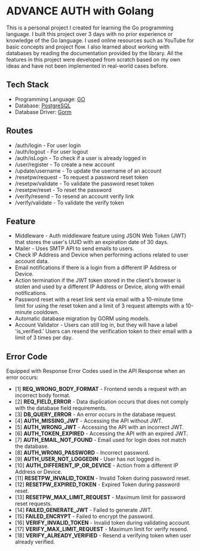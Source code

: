 # ADVANCE AUTH with Golang
This is a personal project I created for learning the Go programming language. I built this project over 3 days with no prior experience or knowledge of the Go language. I used online resources such as YouTube for basic concepts and project flow. I also learned about working with databases by reading the documentation provided by the library. All the features in this project were developed from scratch based on my own ideas and have not been implemented in real-world cases before.

## Tech Stack
- Programming Language: [GO](https://go.dev/)
- Database: [PostgreSQL](https://www.postgresql.org/)
- Database Driver: [Gorm](https://gorm.io/)

## Routes
- /auth/login - For user login
- /auth/logout - For user logout
- /auth/isLogin - To check if a user is already logged in
- /user/register - To create a new account
- /update/username - To update the username of an account
- /resetpw/request - To request a password reset token
- /resetpw/validate - To validate the password reset token
- /resetpw/reset - To reset the password
- /verify/resend - To resend an account verify link
- /verify/validate - To validate the verify token

## Feature
- Middleware - Auth middleware feature using JSON Web Token (JWT) that stores the user's UUID with an expiration date of 30 days.
- Mailer - Uses SMTP API to send emails to users.
- Check IP Address and Device when performing actions related to user account data.
- Email notifications if there is a login from a different IP Address or Device.
- Action termination if the JWT token stored in the client's browser is stolen and used by a different IP Address or Device, along with email notifications.
- Password reset with a reset link sent via email with a 10-minute time limit for using the reset token and a limit of 3 request attempts with a 10-minute cooldown.
- Automatic database migration by GORM using models.
- Account Validator - Users can still log in, but they will have a label 'is_verified.' Users can resend the verification token to their email with a limit of 3 times per day.

## Error Code
Equipped with Response Error Codes used in the API Response when an error occurs:
- [1] <b>REQ_WRONG_BODY_FORMAT</b> - Frontend sends a request with an incorrect body format.
- [2] <b>REQ_FIELD_ERROR</b> - Data duplication occurs that does not comply with the database field requirements.
- [3] <b>DB_QUERY_ERROR</b> - An error occurs in the database request.
- [4] <b>AUTH_MISSING_JWT</b> - Accessing the API without JWT.
- [5] <b>AUTH_WRONG_JWT</b> - Accessing the API with an incorrect JWT.
- [6] <b>AUTH_TOKEN_EXPIRED</b> - Accessing the API with an expired JWT.
- [7] <b>AUTH_EMAIL_NOT_FOUND</b> - Email used for login does not match the database.
- [8] <b>AUTH_WRONG_PASSWORD</b> - Incorrect password.
- [9] <b>AUTH_USER_NOT_LOGGEDIN</b> - User has not logged in.
- [10] <b>AUTH_DIFFERENT_IP_OR_DEVICE</b> - Action from a different IP Address or Device.
- [11] <b>RESETPW_INVALID_TOKEN</b> - Invalid Token during password reset.
- [12] <b>RESETPW_EXPIRED_TOKEN</b> - Expired Token during password reset.
- [13] <b>RESETPW_MAX_LIMIT_REQUEST</b> - Maximum limit for password reset requests.
- [14] <b>FAILED_GENERATE_JWT</b> - Failed to generate JWT.
- [15] <b>FAILED_ENCRYPT</b> - Failed to encrypt the password.
- [16] <b>VERIFY_INVALID_TOKEN</b> - Invalid token during validating account.
- [17] <b>VERIFY_MAX_LIMIT_REQUEST</b> - Maximum limit for verify resend.
- [18] <b>VERIFY_ALREADY_VERIFIED</b> - Resend a verifying token when user already verified.